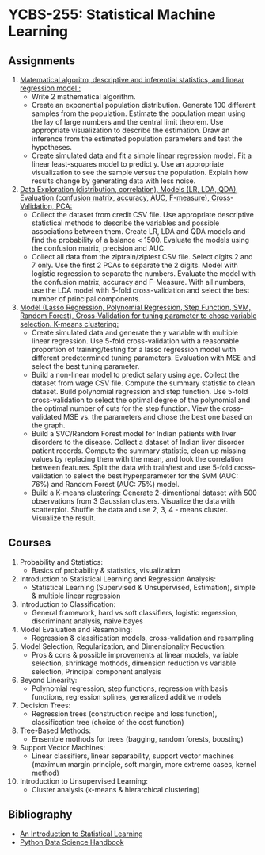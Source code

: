 # YCBS-255: Statistical Machine Learning


## Assignments
1. [Matematical algoritm, descriptive and inferential statistics, and linear regression model :](https://github.com/MNLepage08/YCBS-255/blob/main/Assignment01_(MNL).ipynb)
   - Write 2 mathematical algorithm.
   - Create an exponential population distribution. Generate 100 different samples from the population. Estimate the population mean using the lay of large numbers and the central limit theorem. Use appropriate visualization to describe the estimation. Draw an inference from the estimated population parameters and test the hypotheses.
   - Create simulated data and fit a simple linear regression model. Fit a linear least-squares model to predict y. Use an appropriate visualization to see the sample versus the population. Explain how results change by generating data with less noise.
2. [Data Exploration (distribution, correlation), Models (LR, LDA, QDA), Evaluation (confusion matrix, accuracy, AUC, F-measure), Cross-Validation, PCA:](https://github.com/MNLepage08/YCBS-255/blob/main/Assignment02_(MNL).ipynb)
   - Collect the dataset from credit CSV file. Use appropriate descriptive statistical methods to describe the variables and possible associations between them. Create LR, LDA and QDA models and find the probability of a balance < 1500. Evaluate the models using the confusion matrix, precision and AUC.
   - Collect all data from the ziptrain/ziptest CSV file. Select digits 2 and 7 only. Use the first 2 PCAs to separate the 2 digits. Model with logistic regression to separate the numbers. Evaluate the model with the confusion matrix, accuracy and F-Measure. With all numbers, use the LDA model with 5-fold cross-validation and select the best number of principal components.
3. [Model (Lasso Regression, Polynomial Regression, Step Function, SVM, Random Forest), Cross-Validation for tuning parameter to chose variable selection. K-means clustering:](https://github.com/MNLepage08/YCBS-255/blob/main/Assignment03_(MNL)_v2.ipynb)
   - Create simulated data and generate the y variable with multiple linear regression. Use 5-fold cross-validation with a reasonable proportion of training/testing for a lasso regression model with different predetermined tuning parameters. Evaluation with MSE and select the best tuning parameter.
   - Build a non-linear model to predict salary using age. Collect the dataset from wage CSV file. Compute the summary statistic to clean dataset. Build polynomial regression and step function. Use 5-fold cross-validation to select the optimal degree of the polynomial and the optimal number of cuts for the step function. View the cross-validated MSE vs. the parameters and chose the best one based on the graph.
   - Build a SVC/Random Forest model for Indian patients with liver disorders to the disease. Collect a dataset of Indian liver disorder patient records. Compute the summary statistic, clean up missing values by replacing them with the mean, and look the correlation between features. Split the data with train/test and use 5-fold cross-validation to select the best hyperparameter for the SVM (AUC: 76%) and Random Forest (AUC: 75%) model.
   - Build a K-means clustering: Generate 2-dimentional dataset with 500 observations from 3 Gaussian clusters. Visualize the data with scatterplot. Shuffle the data and use 2, 3, 4 - means cluster. Visualize the result.



## Courses

1. Probability and Statistics:
   - Basics of probability & statistics, visualization
2. Introduction to Statistical Learning and Regression Analysis:
   - Statistical Learning (Supervised & Unsupervised, Estimation), simple & multiple linear regression 
3. Introduction to Classification: 
   - General framework, hard vs soft classifiers, logistic regression, discriminant analysis, naive bayes
4. Model Evaluation and Resampling:
   - Regression & classification models, cross-validation and resampling
5. Model Selection, Regularization, and Dimensionality Reduction:
   - Pros & cons & possible improvements at linear models, variable selection, shrinkage mothods, dimension reduction vs variable selection, Principal component analysis
6. Beyond Linearity:
   - Polynomial regression, step functions, regression with basis functions, regression splines, generalized additive models <br />
7. Decision Trees:
   - Regression trees (construction recipe and loss function), classification tree (choice of the cost function) 
8. Tree-Based Methods:
   - Ensemble mothods for trees (bagging, random forests, boosting) <br />
9. Support Vector Machines:
   - Linear classifiers, linear separability, support vector machines (maximum margin principle, soft margin, more extreme cases, kernel method) <br />
10. Introduction to Unsupervised Learning:
    - Cluster analysis (k-means & hierarchical clustering) <br />

## Bibliography
* [An Introduction to Statistical Learning](https://hastie.su.domains/ISLR2/ISLRv2_website.pdf)
* [Python Data Science Handbook](https://jakevdp.github.io/PythonDataScienceHandbook/)
